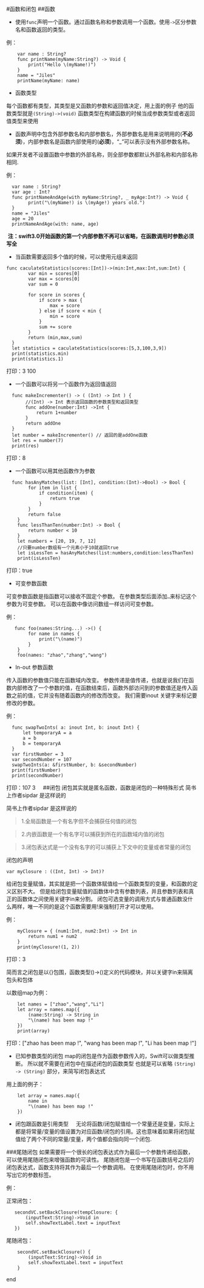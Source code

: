 #函数和闭包
##函数
- 使用`func`声明一个函数。通过函数名称和参数调用一个函数。使用`->`区分参数名和函数返回的类型。

例：
```
    var name : String?
    func printName(myName:String?) -> Void {
        print("Hello \(myName!)")
    }
    name = "Jiles"
    printName(myName: name)
```
    
 - 函数类型
 
每个函数都有类型，其类型是又函数的参数和返回值决定，用上面的例子
他的函数类型就是`(String)->(void)`
函数类型在构建函数的时候当成参数类型或者返回值类型来使用
    
- 函数声明中包含外部参数名和内部参数名，外部参数名是用来说明用的(**不必须**)，内部参数名是函数内部使用的(**必须**)，“_”可以表示没有外部参数名称。

如果开发者不设置函数中参数的外部名称，则全部参数都默认外部名称和内部名称相同.

例：
```
  var name : String?
  var age : Int?
  func printNameAndAge(with myName:String?, _ myAge:Int?) -> Void {
        print("\(myName!) is \(myAge!) years old.")
  }
  name = "Jiles"
  age = 20
  printNameAndAge(with: name, age)
```
  **注：swift3.0开始函数的第一个内部参数不再可以省略，在函数调用时参数必须写全**

- 当函数需要返回多个值的时候，可以使用元组来返回
```
func caculateStatistics(scores:[Int])->(min:Int,max:Int,sum:Int) {
        var min = scores[0]
        var max = scores[0]
        var sum = 0
        
        for score in scores {
            if score > max {
                max = score
            } else if score < min {
                min = score
            }
            sum += score
        }
        return (min,max,sum)
  }
  let statistics = caculateStatistics(scores:[5,3,100,3,9])
  print(statistics.min)
  print(statistics.1)
```
  打印：3 100

- 一个函数可以将另一个函数作为返回值返回
```
  func makeIncrementer() -> ( (Int) -> Int ) {
       //(Int) -> Int 表示返回函数的参数类型和返回类型
       func addOne(number:Int) ->Int {
           return 1+number
       }
       return addOne
  }
  let number = makeIncrementer() // 返回的是addOne函数
  let res = number(7)
  print(res)
```
打印：8

- 一个函数可以用其他函数作为参数
```
  func hasAnyMatches(list: [Int], condition:(Int)->Bool) -> Bool {
        for item in list {
            if condition(item) {
                return true
            }
        }
        return false
    }
    func lessThanTen(number:Int) -> Bool {
        return number < 10
    }
    let numbers = [20, 19, 7, 12]
    //只要number数组有一个元素小于10就返回true
    let isLessTen = hasAnyMatches(list:numbers,condition:lessThanTen)
    print(isLessTen) 
```
打印：true

- 可变参数函数

可变参数函数是指函数可以接收不固定个参数。
在参数类型后面添加`…`来标记这个参数为可变参数。
可以在函数中像访问数组一样访问可变参数。

例：
```
   func foo(names:String...) ->() {
        for name in names {
            print("\(name)")
        }
    }
    foo(names: "zhao","zhang","wang")
```
- In-out 参数函数

传入函数的参数值只能在函数域内改变。
参数传递是值传递，也就是说我们在函数内部修改了一个参数的值，在函数结束后，函数外部访问到的参数值还是传入函数之前的值，它并没有随着函数内的修改而改变。
我们需要inout 关键字来标记要修改的参数。

例：
```
  func swapTwoInts( a: inout Int, b: inout Int) {
      let temporaryA = a
      a = b
      b = temporaryA
  }
  var firstNumber = 3
  var secondNumber = 107
  swapTwoInts(a: &firstNumber, b: &secondNumber)
  print(firstNumber)
  print(secondNumber)
```
打印：107 3
    
##闭包
闭包其实就是匿名函数，函数是闭包的一种特殊形式
简书上作者sipdar 是这样说的

简书上作者sipdar 是这样说的
>1.全局函数是一个有名字但不会捕获任何值的闭包

>2.内嵌函数是一个有名字可以捕获到所在的函数域内值的闭包

>3.闭包表达式是一个没有名字的可以捕获上下文中的变量或者常量的闭包

闭包的声明
```
var myClosure : ((Int, Int) -> Int)?
```
给闭包变量赋值，其实就是把一个函数体赋值给一个函数类型的变量，和函数的定义区别不大。
但是给闭包变量赋值的函数体中含有参数列表，并且参数列表和真正的函数体之间使用关键字in来分割。
闭包可选变量的调用方式与普通函数没什么两样，唯一不同的是这个函数需要用!来强制打开才可以使用。

例：
```
    myClosure = { (num1:Int, num2:Int) -> Int in
        return num1 + num2
    }
    print(myClosure!(1, 2))
```
打印：3
    
简而言之闭包是以{}包围，函数类型()->()定义的代码模块，并以关键字in来隔离包头和包体

以数组map为例：
```
    let names = ["zhao","wang","Li"]
    let array = names.map({
        (name:String) -> String in
        "\(name) has been map !"
    })
    print(array)
```   
打印：["zhao has been map !", "wang has been map !", "Li has been map !"]

- 已知参数类型的闭包
map的闭包是作为函数参数传入的，Swift可以做类型推断。
所以就不需要在闭包中在描述闭包的函数类型
也就是可以省略 `(String) -> (String)` 部分，来简写闭包表达式

用上面的例子：
```
    let array = names.map({
        name in
        "\(name) has been map !"
    })
```

- 闭包跟函数是引用类型    
无论将函数/闭包赋值给一个常量还是变量，实际上都是将常量/变量的值设置为对应函数/闭包的引用。这也意味着如果将闭包赋值给了两个不同的常量/变量，两个值都会指向同一个闭包.

###尾随闭包
如果需要将一个很长的闭包表达式作为最后一个参数传递给函数，可以使用尾随闭包来增强函数的可读性。
尾随闭包是一个书写在函数括号之后的闭包表达式，函数支持将其作为最后一个参数调用。
在使用尾随闭包时，你不用写出它的参数标签。

例：

正常闭包：
```
   secondVC.setBackClosure(tempClosure: {
       (inputText:String)->Void in
       self.showTextLabel.text = inputText
   })
```
尾随闭包：
```
    secondVC.setBackClosure() {
        (inputText:String)->Void in
        self.showTextLabel.text = inputText
    }
```
end
